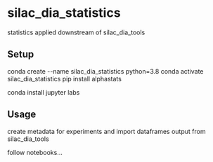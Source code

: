 # silac_dia_statistics
statistics applied downstream of silac_dia_tools

## Setup
conda create --name silac_dia_statistics python=3.8
conda activate silac_dia_statistics
pip install alphastats

conda install jupyter labs

## Usage
create metadata for experiments and import dataframes output from silac_dia_tools

follow notebooks...
